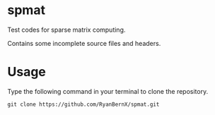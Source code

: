 # spmat
Test codes for sparse matrix computing.

Contains some incomplete source files and headers.

# Usage
Type the following command in your terminal to clone the repository.
```
git clone https://github.com/RyanBernX/spmat.git
```
